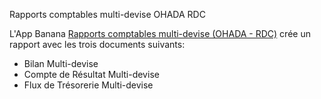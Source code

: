 Rapports comptables multi-devise OHADA RDC

L'App Banana [Rapports comptables multi-devise (OHADA - RDC)](https://www.banana.ch/apps/fr/node/9093) crée un rapport avec les trois documents suivants: 
* Bilan Multi-devise
* Compte de Résultat Multi-devise
* Flux de Trésorerie Multi-devise